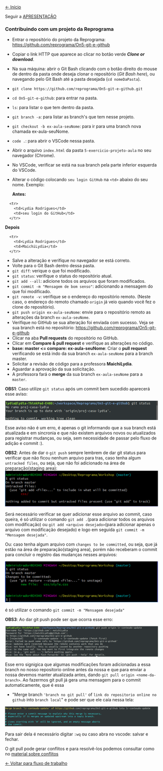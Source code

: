 [<- Início](../../../README.md)


Seguir a <a href="https://docs.google.com/presentation/d/1pRanz7839_C3YdbIh9DT30giR-WrDWwxGEzkj3QXKuc/edit?usp=sharing" target="_blank">APRESENTAÇÃO</a>

### Contribuindo com um projeto da Reprograma
- Entrar o repositório do projeto da Reprograma: https://github.com/reprograma/On5-git-e-github
- Copiar o link HTTP que aparece ao clicar no botão verde ***Clone or download***.
- Na sua máquina: abrir o Git Bash clicando com o botão direito do mouse de dentro da pasta onde deseja clonar o repositório (*Git Bash here*), ou navegando pelo Git Bash até a pasta desejada (`cd nomeDaPasta`).
- `git clone https://github.com/reprograma/On5-git-e-github.git`
- `cd On5-git-e-github`: para entrar na pasta.
- `ls`: para listar o que tem dentro da pasta.
- `git branch -a`: para listar as branch's que tem nesse projeto.
- `git checkout -b ex-aula-seuNome`: para ir para uma branch nova chamada ex-aula-seuNome.
- `code .`: para abrir o VSCode nessa pasta.
- Abrir o arquivo `index.html` da pasta `5-exercicio-projeto-aula` no seu navegador (Chrome).
- No VSCode, verificar se está na sua branch pela parte inferior esquerda do VSCode.
- Alterar o código colocando `seu login GitHub` na `<td>` abaixo do seu nome.
  Exemplo:

  **Antes:**
```
  <tr>
    <td>Lydia Rodrigues</td>
    <td>seu login do GitHub</td>
  </tr>
```

  **Depois**
```
  <tr>
    <td>Lydia Rodrigues</td>
    <td>MaichiLydia</td>
  </tr>
```
- Salve a alteração e verifique no navegador se está correto.
- Volte para o Git Bash dentro dessa pasta.
- `git diff`: verique o que foi modificado.
- `git status`: verifique o status do repositório atual.
- `git add --all`: adicione todos os arquivos que foram modificados.
- `git commit -m "Mensagem de bom senso"`: adicionando a mensagem do que foi modificado.
- `git remote -v`: verifique se o endereço do repositório remoto. (Neste caso, o endereço do remoto chamado `origin` já veio quando você fez o clone do repositório).
- `git push origin ex-aula-seuNome`: envie para o repositório remoto as alterações da branch `ex-aula-seuNome`.
- Verifique no GitHub se sua alteração foi enviada com sucesso. Veja se sua branch está no repositório: https://github.com/reprograma/On5-git-e-github
- Clicar na aba **Pull requests** do repositório no GitHub.
- Clicar em **Compare & pull request** e verifique as alterações no código.
- **base: master <= compare: ex-aula-seuNome**: Criar o **pull request** verificando se está indo da sua branch `ex-aula-seuNome` para a branch master.
- Solicitar a revisão de código para a professora **MaichiLydia**.
- Aguardar a aprovação da sua solicitação.
- A professora fará o **merge** da sua branch `ex-aula-seuNome` para a `master`.

**OBS1**: Caso utilize `git status` após um commit bem sucedido aparecerá esse aviso:

<img src="../imgs/github/git_status_pos_commit.png" alt="Tela com o git status resultando em `Your branch is up to date with origin/proj-casa-lydia` que quer dizer que não existem arquivos novos ou atualizados para registrar mudanças" />

Esse aviso não é um erro, é apenas o git informando que a sua branch está atualizada e em sincronia e que não existem arquivos novos ou atualizados para registrar mudanças, ou seja, sem necessidade de passar pelo fluxo de adição e commit :).

**OBS2**: Antes de dar o `git push` sempre lembrem de dar git status para verificar que não ficou nenhum arquivo para tras, caso tenha algum `untracked files`, ou seja, que não foi adicionado na área de preparação(staging area):
<img src="../imgs/github/git_status_sem_add.png" alt="Tela com o git status resultando em untracked files, arquivos que não passaram pelo git add" />

Será necessário verificar se quer adicionar esse arquivo ao commit, caso queira, é só utilizar o comando `git add .`(para adicionar todos os arquivos com modificação) ou `git add <arquivo desejado>`(para adicionar apenas o arquivo com modificação desejado) e logo em seguida `git commit -m "Mensagem desejada"`.

Ou:
caso tenha algum arquivo com `changes to be committed`, ou seja, que já estão na área de preparação(staging area), porém não receberam o commit para concluir o registro das mudanças nesses arquivos:

<img src="../imgs/github/git_status.png" alt="Logo do git" />

é só utilizar o comando `git commit -m "Mensagem desejada"`

**OBS3**: Ao dar git push pode ser que ocorra esse erro:

<img src="../imgs/github/git_push.png" alt="Tela com o git push dando erro, aqui diz `updates were rejected because the remote contains work that you do not have locally, this is usually caused but another repository pushing to the same ref. You may want to first integrate the remote changes(git pull ...) before pushing again` que signigica que algumas modificações foram adicionadas ao nosso repositorio online antes da nossa e que para enviar a nossa devemos manter atualizada antes, dando git pull" />

Esse erro signigica que algumas modificações foram adicionadas a essa branch no nosso repositorio online antes da nossa e que para enviar a nossa devemos manter atualizada antes, dando `git pull origin <nome-da-branch>`.
Ao fazermos git pull já gera uma mensagem para o commit automaticamente, que é essa
- "Merge branch `'branch no git pull'` of `link do repositorio online no github` into `branch local`" e pode ser que ele caía nessa tela:
<img src="../imgs/github/pull-commit.png" alt="Tela com o commit" />

Para sair dela é necessário digitar `:wq` ou caso abra no vscode: salvar e fechar.

O git pull pode gerar conflitos e para resolvê-los podemos consultar como no [material sobre conflitos](../8-exercicio-conflito/README.md)


[<- Voltar para fluxo de trabalho](../../sobre-fluxo-de-trabalho.md)
